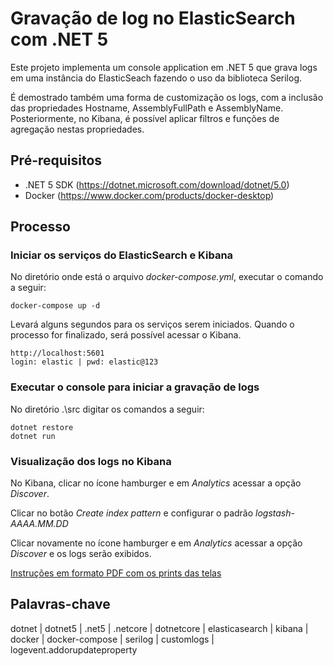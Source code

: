 # Gravação de log no ElasticSearch com .NET 5

Este projeto implementa um console application em .NET 5 que grava logs em uma instância do ElasticSeach fazendo o uso da biblioteca Serilog.

É demostrado também uma forma de customização os logs, com a inclusão das propriedades Hostname, AssemblyFullPath e AssemblyName. Posteriormente, no Kibana, é possível aplicar filtros e funções de agregação nestas propriedades.

## Pré-requisitos

 - .NET 5 SDK (https://dotnet.microsoft.com/download/dotnet/5.0)
 - Docker (https://www.docker.com/products/docker-desktop)
 

## Processo

### Iniciar os serviços do ElasticSearch e Kibana

No diretório onde está o arquivo *docker-compose.yml*, executar o comando a seguir:

    docker-compose up -d

Levará alguns segundos para os serviços serem iniciados. Quando o processo for finalizado, será possível acessar o Kibana.

    http://localhost:5601
    login: elastic | pwd: elastic@123

### Executar o console para iniciar a gravação de logs

No diretório .\src digitar os comandos a seguir:

    dotnet restore
    dotnet run
    

### Visualização dos logs no Kibana

No Kibana, clicar no ícone hamburger e em *Analytics* acessar a opção *Discover*.

Clicar no botão *Create index pattern* e configurar o padrão *logstash-AAAA.MM.DD*

Clicar novamente no ícone hamburger e em *Analytics* acessar a opção *Discover* e os logs serão exibidos.

[Instruções em formato PDF com os prints das telas](https://github.com/haroldo-rg/dotnet-log-elasticsearch/passo-a-passo.pdf)

## Palavras-chave

dotnet | dotnet5 | .net5 | .netcore | dotnetcore | elasticasearch | kibana | docker | docker-compose | serilog | customlogs | logevent.addorupdateproperty